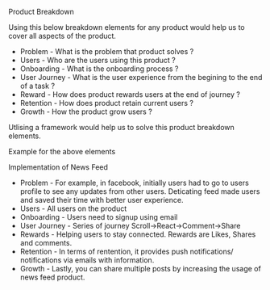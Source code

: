 Product Breakdown 

Using this below breakdown elements for any product would help us to cover all aspects of the product.

- Problem - What is the problem that product solves ?
- Users - Who are the users using this product ?
- Onboarding - What is the onboarding process ?
- User Journey - What is the user experience from the begining to the end of a task ?
- Reward - How does product rewards users at the end of journey ?
- Retention - How does product retain current users ?
- Growth - How the product grow users ?

Utlising a framework would help us to solve this product breakdown elements. 

Example for the above elements 

Implementation of News Feed 

- Problem - For example, in facebook, initially users had to go to users profile to see any updates from other users. Deticating feed made users and saved their time with better user experience.
- Users - All users on the product
- Onboarding - Users need to signup using email 
- User Journey - Series of journey Scroll->React->Comment->Share
- Rewards - Helping users to stay connected. Rewards are Likes, Shares and comments.
- Retention - In terms of rentention, it provides push notifications/ notifications via emails with information.
- Growth - Lastly, you can share multiple posts by increasing the usage of news feed product. 
